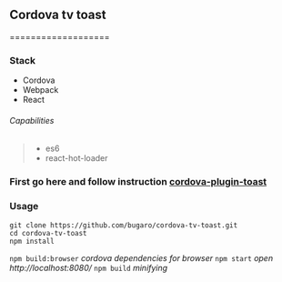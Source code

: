 ## Cordova tv toast
===================
### Stack

* Cordova
* Webpack
* React

###### Capabilities

> * es6
> * react-hot-loader

### First go here and follow instruction [cordova-plugin-toast](https://github.com/Samsung/cordova-plugin-toast)

### Usage

```
git clone https://github.com/bugaro/cordova-tv-toast.git
cd cordova-tv-toast
npm install
```
`npm build:browser` *cordova dependencies for browser*
`npm start` *open http://localhost:8080/*
`npm build` *minifying*

